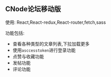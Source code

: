 ## CNode论坛移动版

使用: React,React-redux,React-router,fetch,sass

功能包括:

* 查看各种类型的文章列表,下拉加载更多
* 使用`asccesstoken`进行登录功能
* 点赞与收藏功能
* 发帖功能
* 评论功能
